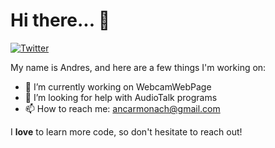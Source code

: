 # Hi there... 👋

<!--# Hello World!-->

[![Twitter](https://img.shields.io/twitter/url?logo=Twitter&style=plastic&url=https%3A%2F%2Ftwitter.com%2FAndyCarmoX)](https://twitter.com/AndycarmoX)

My name is Andres, and here are a few things I'm working on:

- 🔭 I’m currently working on WebcamWebPage
- 🤔 I’m looking for help with AudioTalk programs
- 📫 How to reach me: ancarmonach@gmail.com
<!--- Web Page creator
- Java programs
- New coding-->
I **love** to learn more code, so don't hesitate to reach out!

<!--
**Andycarmo/Andycarmo** is a ✨ _special_ ✨ repository because its `README.md` (this file) appears on your GitHub profile.

Here are some ideas to get you started:

- 🔭 I’m currently working on ...
- 🌱 I’m currently learning ...
- 👯 I’m looking to collaborate on ...
- 🤔 I’m looking for help with ...
- 💬 Ask me about ...
- 📫 How to reach me: ...
- 😄 Pronouns: ...
- ⚡ Fun fact: ...
-->
